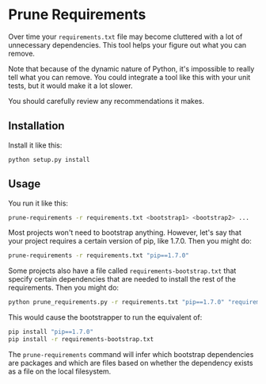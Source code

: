 # Prune Requirements

Over time your `requirements.txt` file may become cluttered with a lot of
unnecessary dependencies. This tool helps your figure out what you can remove.

Note that because of the dynamic nature of Python, it's impossible to really
tell what you can remove. You could integrate a tool like this with your unit
tests, but it would make it a lot slower.

You should carefully review any recommendations it makes.

## Installation

Install it like this:

```
python setup.py install
```

## Usage

You run it like this:

```bash
prune-requirements -r requirements.txt <bootstrap1> <bootstrap2> ...
```

Most projects won't need to bootstrap anything. However, let's say that your
project requires a certain version of pip, like 1.7.0. Then you might do:

```bash
prune-requirements -r requirements.txt "pip==1.7.0"
```

Some projects also have a file called `requirements-bootstrap.txt` that specify
certain dependencies that are needed to install the rest of the requirements.
Then you might do:

```bash
python prune_requirements.py -r requirements.txt "pip==1.7.0" "requirements-bootstrap.txt"
```

This would cause the bootstrapper to run the equivalent of:

```bash
pip install "pip==1.7.0"
pip install -r requirements-bootstrap.txt
```

The `prune-requirements` command will infer which bootstrap dependencies are
packages and which are files based on whether the dependency exists as a file on
the local filesystem.
